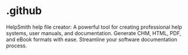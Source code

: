 # .github
HelpSmith help file creator: A powerful tool for creating professional help systems, user manuals, and documentation. Generate CHM, HTML, PDF, and eBook formats with ease. Streamline your software documentation process.
